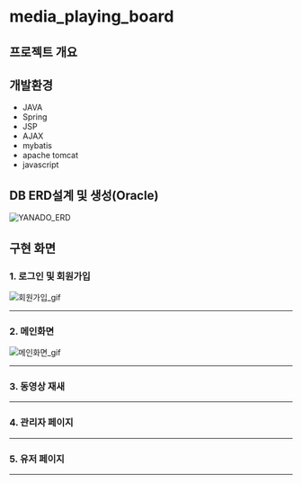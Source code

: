 # media_playing_board

## 프로젝트 개요


## 개발환경
- JAVA
- Spring
- JSP
- AJAX
- mybatis
- apache tomcat
- javascript

## DB ERD설계 및 생성(Oracle)
![YANADO_ERD](https://user-images.githubusercontent.com/84821387/125220213-48283880-e301-11eb-865f-859157d8c87a.png)


## 구현 화면

### 1. 로그인 및 회원가입
![회원가입_gif](https://user-images.githubusercontent.com/84821387/125231754-4fa60c80-e316-11eb-86d2-396cde8c8556.gif)
***
### 2. 메인화면
![메인화면_gif](https://user-images.githubusercontent.com/84821387/125229314-7f064a80-e311-11eb-9093-b22dcaed2456.gif)

***
### 3. 동영상 재새
***
### 4. 관리자 페이지
***
### 5. 유저 페이지
***

